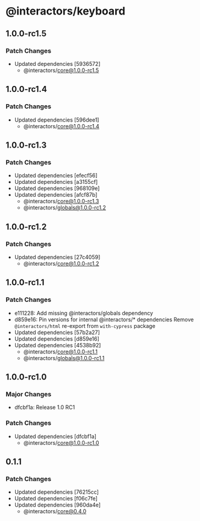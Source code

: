 # @interactors/keyboard

## 1.0.0-rc1.5

### Patch Changes

- Updated dependencies [5936572]
  - @interactors/core@1.0.0-rc1.5

## 1.0.0-rc1.4

### Patch Changes

- Updated dependencies [596dee1]
  - @interactors/core@1.0.0-rc1.4

## 1.0.0-rc1.3

### Patch Changes

- Updated dependencies [efecf56]
- Updated dependencies [a3155cf]
- Updated dependencies [968109e]
- Updated dependencies [afcf87b]
  - @interactors/core@1.0.0-rc1.3
  - @interactors/globals@1.0.0-rc1.2

## 1.0.0-rc1.2

### Patch Changes

- Updated dependencies [27c4059]
  - @interactors/core@1.0.0-rc1.2

## 1.0.0-rc1.1

### Patch Changes

- e111228: Add missing @interactors/globals dependency
- d859e16: Pin versions for internal @interactors/\* dependencies
  Remove `@interactors/html` re-export from `with-cypress` package
- Updated dependencies [57b2a27]
- Updated dependencies [d859e16]
- Updated dependencies [4538b92]
  - @interactors/core@1.0.0-rc1.1
  - @interactors/globals@1.0.0-rc1.1

## 1.0.0-rc1.0

### Major Changes

- dfcbf1a: Release 1.0 RC1

### Patch Changes

- Updated dependencies [dfcbf1a]
  - @interactors/core@1.0.0-rc1.0

## 0.1.1

### Patch Changes

- Updated dependencies [76215cc]
- Updated dependencies [f06c7fe]
- Updated dependencies [960da4e]
  - @interactors/core@0.4.0
